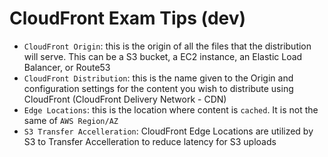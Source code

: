 # CloudFront Exam Tips (dev)

- `CloudFront Origin`: this is the origin of all the files that the distribution will serve. This can be a S3 bucket, a EC2 instance, an Elastic Load Balancer, or Route53
- `CloudFront Distribution`: this is the name given to the Origin and configuration settings for the content you wish to distribute using CloudFront (CloudFront Delivery Network - CDN)
- `Edge Locations`: this is the location where content is `cached`. It is not the same of `AWS Region/AZ`
- `S3 Transfer Accelleration`: CloudFront Edge Locations are utilized by S3 to Transfer Accelleration to reduce latency for S3 uploads
